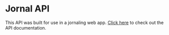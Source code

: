 # Jornal API
This API was built for use in a jornaling web app. [Click here](https://cse341-personal-project.herokuapp.com/api-docs/) to check out the API documentation.
